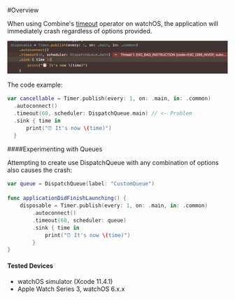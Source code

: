 #Overview

When using Combine's [timeout](https://developer.apple.com/documentation/combine/anypublisher/3204263-timeout) operator on watchOS, the application will immediately crash regardless of options provided.

![timeout-crash](readme.assets/timeout-crash.png)



The code example: 

```swift
var cancellable = Timer.publish(every: 1, on: .main, in: .common)
  .autoconnect()
  .timeout(60, scheduler: DispatchQueue.main) // <- Problem
  .sink { time in
      print("⏰ It's now \(time)")
  }
```



####Experimenting with Queues

Attempting to create use DispatchQueue with any combination of options also causes the crash:

```swift
var queue = DispatchQueue(label: "CustomQueue")

func applicationDidFinishLaunching() {
    disposable = Timer.publish(every: 1, on: .main, in: .common)
        .autoconnect()
        .timeout(60, scheduler: queue)
        .sink { time in
            print("⏰ It's now \(time)")
        }
}
```



#### Tested Devices

- watchOS simulator (Xcode 11.4.1)
- Apple Watch Series 3, watchOS 6.x.x